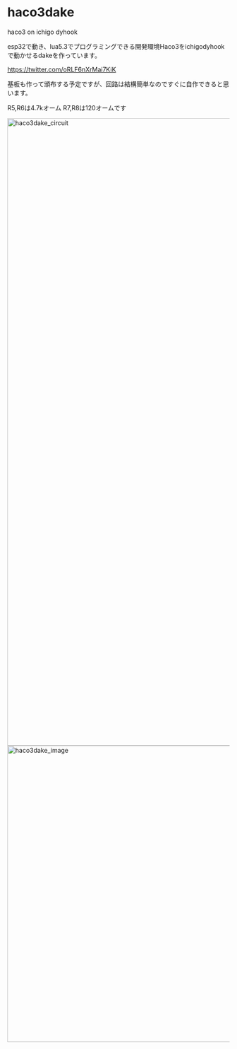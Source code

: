 # haco3dake
haco3 on ichigo dyhook

esp32で動き、lua5.3でプログラミングできる開発環境Haco3をichigodyhookで動かせるdakeを作っています。

https://twitter.com/oRLF6nXrMai7KiK

基板も作って頒布する予定ですが、回路は結構簡単なのですぐに自作できると思います。

R5,R6は4.7kオーム
R7,R8は120オームです

<img width="1420" alt="haco3dake_circuit" src="https://github.com/dentaro/haco3dake/assets/77978725/9831b6b5-d32e-4162-ae4e-26e79f85002f">
<img width="671" alt="haco3dake_image" src="https://github.com/dentaro/haco3dake/assets/77978725/30eccf07-4129-436c-832d-f2368a9155dc">



